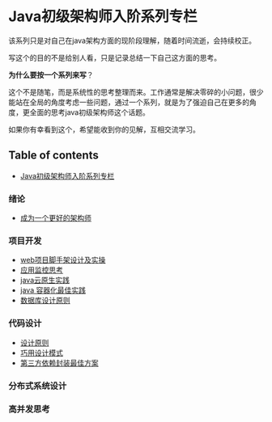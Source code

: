 # Java初级架构师入阶系列专栏

该系列只是对自己在java架构方面的现阶段理解，随着时间流逝，会持续校正。

写这个的目的不是给别人看，只是记录总结一下自己这方面的思考。

**为什么要按一个系列来写**？

这个不是随笔，而是系统性的思考整理而来。工作通常是解决零碎的小问题，很少能站在全局的角度考虑一些问题，通过一个系列，就是为了强迫自己在更多的角度，更全面的思考java初级架构师这个话题。

如果你有幸看到这个，希望能收到你的见解，互相交流学习。

## Table of contents

* [Java初级架构师入阶系列专栏](README.md)

### 绪论

* [成为一个更好的架构师](xu-lun/cheng-wei-yi-ge-geng-hao-de-jia-gou-shi.md)

### 项目开发

* [web项目脚手架设计及实操](xiang-mu-kai-fa/web-xiang-mu-jiao-shou-jia-she-ji-ji-shi-cao.md)
* [应用监控思考](xiang-mu-kai-fa/ying-yong-jian-kong-si-kao.md)
* [java云原生实践](xiang-mu-kai-fa/java-yun-yuan-sheng-shi-jian.md)
* [java 容器化最佳实践](xiang-mu-kai-fa/java-rong-qi-hua-zui-jia-shi-jian.md)
* [数据库设计原则](xiang-mu-kai-fa/shu-ju-ku-she-ji-yuan-ze.md)

### 代码设计

* [设计原则](dai-ma-she-ji/she-ji-yuan-ze.md)
* [巧用设计模式](dai-ma-she-ji/qiao-yong-she-ji-mo-shi.md)
* [第三方依赖封装最佳方案](dai-ma-she-ji/di-san-fang-yi-lai-feng-zhuang-zui-jia-fang-an.md)

### 分布式系统设计

### 高并发思考



